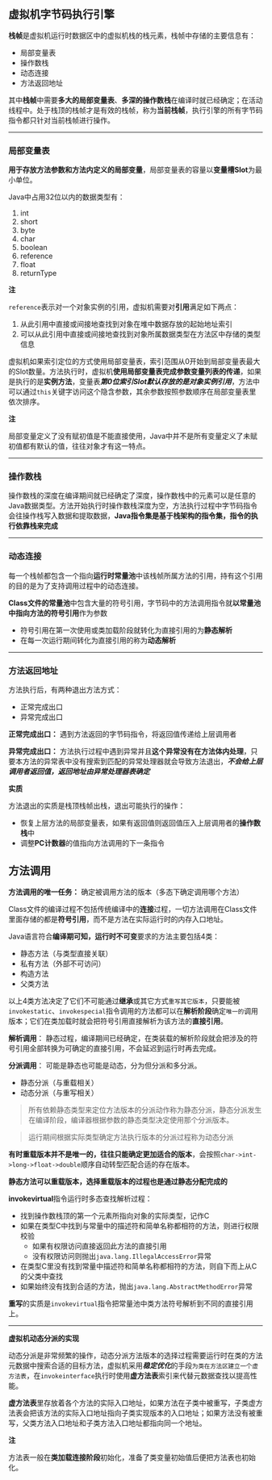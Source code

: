 ## 虚拟机字节码执行引擎

**栈帧**是虚拟机运行时数据区中的虚拟机栈的栈元素，栈帧中存储的主要信息有：

+ 局部变量表
+ 操作数栈
+ 动态连接
+ 方法返回地址

其中**栈帧**中需要**多大的局部变量表**、**多深的操作数栈**在编译时就已经确定；在活动线程中。处于栈顶的栈帧才是有效的栈帧，称为**当前栈帧**，执行引擎的所有字节码指令都只针对当前栈帧进行操作。



-----

### 局部变量表

**用于存放方法参数和方法内定义的局部变量**，局部变量表的容量以**变量槽Slot**为最小单位。



Java中占用32位以内的数据类型有：

1. int
2. short
3. byte
4. char
5. boolean
6. reference
7. float
8. returnType

**注**

`reference`表示对一个对象实例的引用，虚拟机需要对**引用**满足如下两点：

1. 从此引用中直接或间接地查找到对象在堆中数据存放的起始地址索引
2. 可以从此引用中直接或间接地查找到对象所属数据类型在方法区中存储的类型信息

虚拟机如果索引定位的方式使用局部变量表，索引范围从0开始到局部变量表最大的Slot数量。方法执行时，虚拟机**使用局部变量表完成参数变量列表的传递**，如果是执行的是**实例方法**，变量表***第0位索引Slot默认存放的是对象实例引用***，方法中可以通过`this`关键字访问这个隐含参数，其余参数按照参数顺序在局部变量表里依次排序。



**注**

局部变量定义了没有赋初值是不能直接使用，Java中并不是所有变量定义了未赋初值都有默认的值，往往对象才有这一特点。

-----

### 操作数栈

操作数栈的深度在编译期间就已经确定了深度，操作数栈中的元素可以是任意的Java数据类型。方法开始执行时操作数栈深度为空，方法执行过程中字节码指令会往操作栈写入数据和提取数据，**Java指令集是基于栈架构的指令集，指令的执行依靠栈来完成**

----

### 动态连接

每一个栈帧都包含一个指向**运行时常量池**中该栈帧所属方法的引用，持有这个引用的目的是为了支持调用过程中的动态连接。

**Class文件的常量池**中包含大量的符号引用，字节码中的方法调用指令就**以常量池中指向方法的符号引用**作为参数

+ 符号引用在第一次使用或类加载阶段就转化为直接引用的为**静态解析**
+ 在每一次运行期间转化为直接引用的称为**动态解析**



-----

### 方法返回地址

方法执行后，有两种退出方法方式：

+ 正常完成出口
+ 异常完成出口

**正常完成出口：** 遇到方法返回的字节码指令，将返回值传递给上层调用者

**异常完成出口：** 方法执行过程中遇到异常并且**这个异常没有在方法体内处理**，只要本方法的异常表中没有搜索到匹配的异常处理器就会导致方法退出，***不会给上层调用者返回值，返回地址由异常处理器表确定***



**实质**

方法退出的实质是栈顶栈帧出栈，退出可能执行的操作：

+ 恢复上层方法的局部变量表，如果有返回值则返回值压入上层调用者的**操作数栈**中
+ 调整**PC计数器**的值指向方法调用的下一条指令



## 方法调用

**方法调用的唯一任务：** 确定被调用方法的版本（多态下确定调用哪个方法）



Class文件的编译过程不包括传统编译中的**连接**过程，一切方法调用在Class文件里面存储的都是**符号引用**，而不是方法在实际运行时的内存入口地址。



Java语言符合**编译期可知，运行时不可变**要求的方法主要包括4类：

+ 静态方法（与类型直接关联）
+ 私有方法（外部不可访问）
+ 构造方法
+ 父类方法

以上4类方法决定了它们不可能通过**继承**或其它方式`重写其它版本`，只要能被`invokestatic`、`invokespecial`指令调用的方法都可以在**解析阶段**确定`唯一的`调用版本；它们在类加载时就会把符号引用直接解析为该方法的**直接引用**。



**解析调用**： 静态过程，编译期间已经确定，在类装载的解析阶段就会把涉及的符号引用全部转换为可确定的直接引用，不会延迟到运行时再去完成。

**分派调用**： 可能是静态也可能是动态，分为但分派和多分派。

+ 静态分派（与重载相关）
+ 动态分派（与重写相关）

> 所有依赖静态类型来定位方法版本的分派动作称为静态分派，静态分派发生在编译阶段，编译器根据参数的静态类型决定使用那个分派版本。



> 运行期间根据实际类型确定方法执行版本的分派过程称为动态分派



**有时重载版本并不是唯一的，往往只能确定更加适合的版本**，会按照`char->int->long->float->double`顺序自动转型匹配合适的存在版本。

**静态方法可以重载版本，选择重载版本的过程也是通过静态分配完成的**



**invokevirtual**指令运行时多态查找解析过程：

+ 找到操作数栈顶的第一个元素所指向对象的实际类型，记作C
+ 如果在类型C中找到与常量中的描述符和简单名称都相符的方法，则进行权限校验
  + 如果有权限访问直接返回此方法的直接引用
  + 没有权限访问则抛出`java.lang.IllegalAccessError`异常
+ 在类型C里没有找到常量中描述符和简单名称都相符的方法，则自下而上从C的父类中查找
+ 如果始终没有找到合适的方法，抛出`java.lang.AbstractMethodError`异常

**重写**的实质是`invokevirtual`指令把常量池中类方法符号解析到不同的直接引用上。

-----

**虚拟机动态分派的实现**

动态分派是非常频繁的操作，动态分派方法版本的选择过程需要运行时在类的方法元数据中搜索合适的目标方法，虚拟机采用***稳定优化***的手段`为类在方法区建立一个虚方法表`，在`invokeinterface`执行时使用**虚方法表**索引来代替元数据查找以提高性能。



**虚方法表**里存放着各个方法的实际入口地址，如果方法在子类中被重写，子类虚方法表会把该方法的实际入口地址指向子类实现版本的入口地址；如果方法没有被重写，父类方法入口地址和子类方法入口地址都指向同一个地址。

**注**

方法表一般在**类加载连接阶段**初始化，准备了类变量初始值后便把方法表也初始化。

